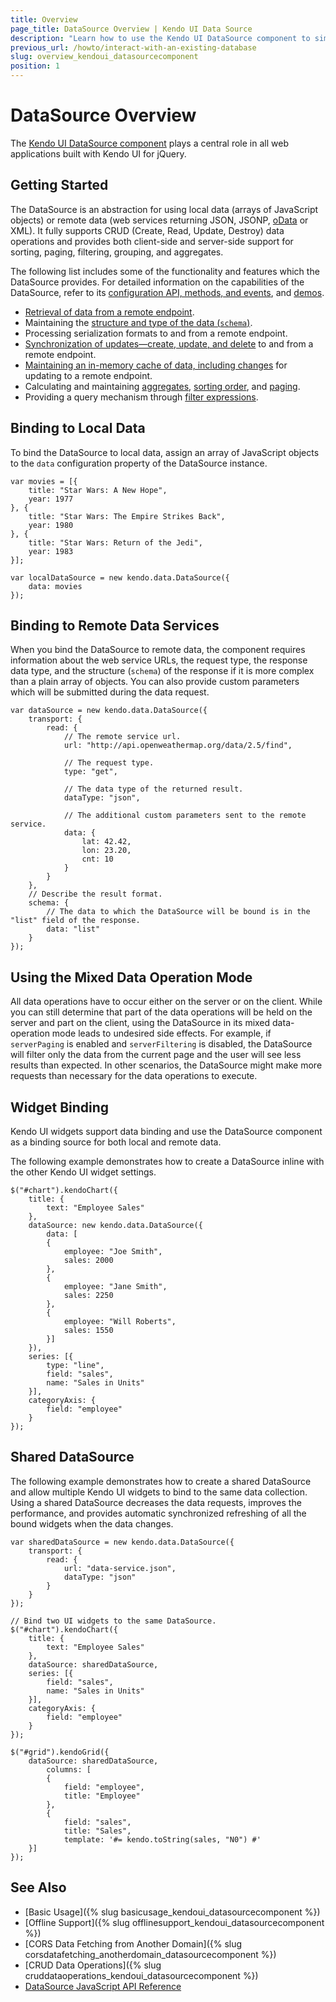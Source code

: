 ```yaml
---
title: Overview
page_title: DataSource Overview | Kendo UI Data Source
description: "Learn how to use the Kendo UI DataSource component to simplify data binding and operations."
previous_url: /howto/interact-with-an-existing-database
slug: overview_kendoui_datasourcecomponent
position: 1
---
```


# DataSource Overview

The [Kendo UI DataSource component](https://demos.telerik.com/kendo-ui/datasource/index) plays a central role in all web applications built with Kendo UI for jQuery.

## Getting Started

The DataSource is an abstraction for using local data (arrays of JavaScript objects) or remote data (web services returning JSON, JSONP, [oData](http://www.odata.org/) or XML). It fully supports CRUD (Create, Read, Update, Destroy) data operations and provides both client-side and server-side support for sorting, paging, filtering, grouping, and aggregates.

The following list includes some of the functionality and features which the DataSource provides. For detailed information on the capabilities of the DataSource, refer to its [configuration API, methods, and events](/api/javascript/data/datasource), and [demos](https://demos.telerik.com/kendo-ui/datasource/index).

* [Retrieval of data from a remote endpoint](/framework/datasource/cors).
* Maintaining the [structure and type of the data (`schema`)](/framework/datasource/crud#schema).
* Processing serialization formats to and from a remote endpoint.
* [Synchronization of updates&mdash;create, update, and delete](/framework/datasource/crud) to and from a remote endpoint.
* [Maintaining an in-memory cache of data, including changes](/framework/datasource/offline) for updating to a remote endpoint.
* Calculating and maintaining [aggregates](/api/javascript/data/datasource/methods/aggregate), [sorting order](/api/javascript/data/datasource/methods/sort), and [paging](/api/javascript/data/datasource/methods/page).
* Providing a query mechanism through [filter expressions](/api/javascript/data/datasource/methods/filter).

## Binding to Local Data

To bind the DataSource to local data, assign an array of JavaScript objects to the `data` configuration property of the DataSource instance.

    var movies = [{
        title: "Star Wars: A New Hope",
        year: 1977
    }, {
        title: "Star Wars: The Empire Strikes Back",
        year: 1980
    }, {
        title: "Star Wars: Return of the Jedi",
        year: 1983
    }];

    var localDataSource = new kendo.data.DataSource({
        data: movies
    });

## Binding to Remote Data Services

When you bind the DataSource to remote data, the component requires information about the web service URLs, the request type, the response data type, and the structure (`schema`) of the response if it is more complex than a plain array of objects. You can also provide custom parameters which will be submitted during the data request.

    var dataSource = new kendo.data.DataSource({
        transport: {
            read: {
                // The remote service url.
                url: "http://api.openweathermap.org/data/2.5/find",

                // The request type.
                type: "get",

                // The data type of the returned result.
                dataType: "json",

                // The additional custom parameters sent to the remote service.
                data: {
                    lat: 42.42,
                    lon: 23.20,
                    cnt: 10
                }
            }
        },
        // Describe the result format.
        schema: {
            // The data to which the DataSource will be bound is in the "list" field of the response.
            data: "list"
        }
    });

## Using the Mixed Data Operation Mode

All data operations have to occur either on the server or on the client. While you can still determine that part of the data operations will be held on the server and part on the client, using the DataSource in its mixed data-operation mode leads to undesired side effects. For example, if `serverPaging` is enabled and `serverFiltering` is disabled, the DataSource will filter only the data from the current page and the user will see less results than expected. In other scenarios, the DataSource might make more requests than necessary for the data operations to execute.

## Widget Binding

Kendo UI widgets support data binding and use the DataSource component as a binding source for both local and remote data.

The following example demonstrates how to create a DataSource inline with the other Kendo UI widget settings.

    $("#chart").kendoChart({
        title: {
            text: "Employee Sales"
        },
        dataSource: new kendo.data.DataSource({
            data: [
            {
                employee: "Joe Smith",
                sales: 2000
            },
            {
                employee: "Jane Smith",
                sales: 2250
            },
            {
                employee: "Will Roberts",
                sales: 1550
            }]
        }),
        series: [{
            type: "line",
            field: "sales",
            name: "Sales in Units"
        }],
        categoryAxis: {
            field: "employee"
        }
    });

## Shared DataSource

The following example demonstrates how to create a shared DataSource and allow multiple Kendo UI widgets to bind to the same data collection. Using a shared DataSource decreases the data requests, improves the performance, and provides automatic synchronized refreshing of all the bound widgets when the data changes.

    var sharedDataSource = new kendo.data.DataSource({
        transport: {
            read: {
                url: "data-service.json",
                dataType: "json"
            }
        }
    });

    // Bind two UI widgets to the same DataSource.
    $("#chart").kendoChart({
        title: {
            text: "Employee Sales"
        },
        dataSource: sharedDataSource,
        series: [{
            field: "sales",
            name: "Sales in Units"
        }],
        categoryAxis: {
            field: "employee"
        }
    });

    $("#grid").kendoGrid({
        dataSource: sharedDataSource,
            columns: [
            {
                field: "employee",
                title: "Employee"
            },
            {
                field: "sales",
                title: "Sales",
                template: '#= kendo.toString(sales, "N0") #'
        }]
    });

## See Also

* [Basic Usage]({% slug basicusage_kendoui_datasourcecomponent %})
* [Offline Support]({% slug offlinesupport_kendoui_datasourcecomponent %})
* [CORS Data Fetching from Another Domain]({% slug corsdatafetching_anotherdomain_datasourcecomponent %})
* [CRUD Data Operations]({% slug cruddataoperations_kendoui_datasourcecomponent %})
* [DataSource JavaScript API Reference](/api/javascript/data/datasource)
